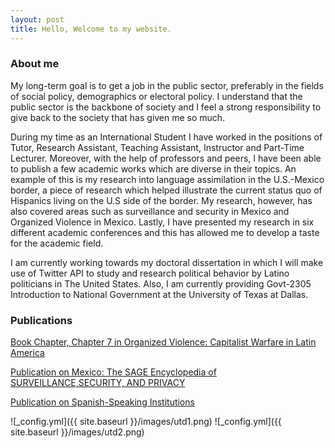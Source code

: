 ```yaml
---
layout: post
title: Hello, Welcome to my website. 
---
```



### About me


My long-term goal is to get a job in the public sector, preferably in the fields of social policy, demographics or electoral policy. I understand that the public sector is the backbone of society and I feel a strong responsibility to give back to the society that has given me so much. 

During my time as an International Student I have worked in the positions of Tutor, Research Assistant, Teaching Assistant, Instructor and Part-Time Lecturer. Moreover, with the help of professors and peers, I have been able to publish a few academic works which are diverse in their topics. An example of this is my research into language assimilation in the U.S.-Mexico border, a piece of research which helped illustrate the current status quo of Hispanics living on the U.S side of the border. My research, however, has also covered areas such as surveillance and security in Mexico and Organized Violence in Mexico.  Lastly, I have presented my research in six different academic conferences and this has allowed me to develop a taste for the academic field. 

I am currently working towards my doctoral dissertation in which I will make use of Twitter API to study and research political behavior by Latino politicians in The United States. 
Also, I am currently providing Govt-2305 Introduction to National Government at the University of Texas at Dallas.

### Publications

[Book Chapter, Chapter 7    in Organized Violence: Capitalist Warfare in Latin America](https://read.amazon.com/kp/embed?asin=B07S5XFNKP&preview=newtab&linkCode=kpe&ref_=cm_sw_r_kb_dp_X2NuFbJJZDT1A)

[Publication on Mexico: The SAGE Encyclopedia of SURVEILLANCE,SECURITY, AND PRIVACY](/images/MexicoSagePublication.pdf)

[Publication on Spanish-Speaking Institutions](/images/SpanishSpeakingInstitutionsandLanguageAssimilationintheRioGrandeValley.pdf)


![_config.yml]({{ site.baseurl }}/images/utd1.png)
![_config.yml]({{ site.baseurl }}/images/utd2.png)
